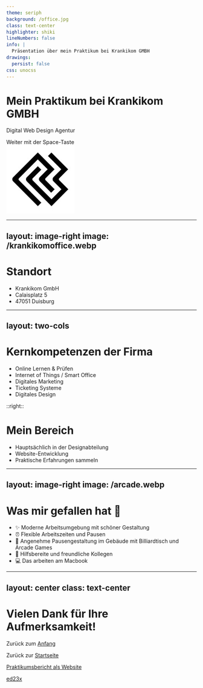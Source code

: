 ```yaml
---
theme: seriph
background: /office.jpg
class: text-center
highlighter: shiki
lineNumbers: false
info: |
  Präsentation über mein Praktikum bei Krankikom GMBH
drawings:
  persist: false
css: unocss
---
```


# Mein Praktikum bei Krankikom GMBH

Digital Web Design Agentur

<div class="pt-12">
  <span @click="$slidev.nav.next" class="px-2 py-1 rounded cursor-pointer" hover="bg-white bg-opacity-10">
    Weiter mit der Space-Taste <carbon:arrow-right class="inline"/>
  </span>
</div>

<div class="abs-br m-6 flex gap-2">
  <img src="/logokrankikom.webp" alt="Krankikom Logo" class="h-12" />
</div>

---
layout: image-right
image: /krankikomoffice.webp
---

# Standort

<v-clicks>

- Krankikom GmbH
- Calaisplatz 5
- 47051 Duisburg

</v-clicks>

---
layout: two-cols
---

# Kernkompetenzen der Firma

<v-clicks>

- Online Lernen & Prüfen
- Internet of Things / Smart Office
- Digitales Marketing
- Ticketing Systeme
- Digitales Design

</v-clicks>

::right::

# Mein Bereich

<v-clicks>

- Hauptsächlich in der Designabteilung
- Website-Entwicklung
- Praktische Erfahrungen sammeln

</v-clicks>

---
layout: image-right
image: /arcade.webp
---

# Was mir gefallen hat 🌟

<div class="mt-10">

<v-clicks>

- ✨ Moderne Arbeitsumgebung mit schöner Gestaltung
- ⏰ Flexible Arbeitszeiten und Pausen
- 🏢 Angenehme Pausengestaltung im Gebäude mit Billiardtisch und Arcade Games
- 👥 Hilfsbereite und freundliche Kollegen
- 💻 Das arbeiten am Macbook
</v-clicks>

</div>

---
layout: center
class: text-center
---

# Vielen Dank für Ihre Aufmerksamkeit!

Zurück zum [Anfang](https://bericht-2025.vercel.app/1)

Zurück zur [Startseite](https://lebenslauf-six.vercel.app)

[Praktikumsbericht als Website](https://krankikompraktikum.netlify.app)

[ed23x](https://github.com/ed23x/)
